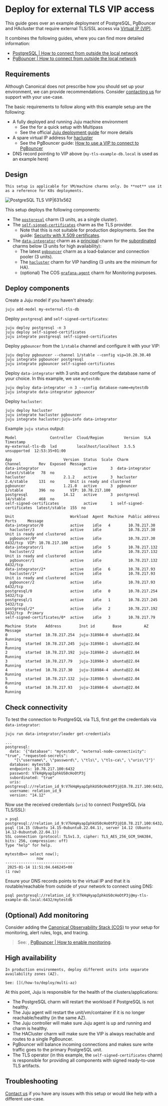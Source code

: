 # Deploy for external TLS VIP access

This guide goes over an example deployment of PostgreSQL, PgBouncer and HAcluster that require external TLS/SSL access via [Virtual IP (VIP)](https://en.wikipedia.org/wiki/Virtual_IP_address).   

It combines the following guides, where you can find more detailed information:
* [PostgreSQL | How to connect from outside the local network](/how-to/external-network-access)
* [PgBouncer | How to connect from outside the local network](https://charmhub.io/pgbouncer/docs/h-external-access?channel=1/stable)


## Requirements

Although Canonical does not prescribe how you should set up your environment, we can provide recommendations. Consider [contacting us](/reference/contacts) for support with your use-case.

The basic requirements to follow along with this example setup are the following:

* A fully deployed and running Juju machine environment
  * See the [](/tutorial/index) for a quick setup with Multipass
  * See the official [Juju deployment guide](https://juju.is/docs/juju/tutorial#deploy) for more details
* A spare virtual IP address for [hacluster](https://discourse.charmhub.io/t/pgbouncer-how-to-externally-access/15741#using-a-virtual-ip-to-connect-to-pgbouncer)
  * See the PgBouncer guide: [How to use a VIP to connect to PgBouncer](https://charmhub.io/pgbouncer/docs/h-external-access?channel=1/stable)
* DNS record pointing to VIP above (`my-tls-example-db.local` is used as an example here)

## Design

```{caution}
This setup is applicable for VM/machine charms only. Do **not** use it as a reference for K8s deployments.
```

![PostgreSQL TLS VIP|631x562](tls-vip-setup.png)

This setup deploys the following components:

* The [`postgresql`](https://charmhub.io/postgresql) charm (3 units, as a single cluster).
* The [`self-signed-certificates`](https://charmhub.io/self-signed-certificates) charm as the TLS provider. 
  * Note that this is not suitable for production deployments. See the guide: [Security with X.509 certificates](https://charmhub.io/topics/security-with-x-509-certificates).
* The [`data-integrator`](https://charmhub.io/data-integrator) charm as a [principal](https://juju.is/docs/sdk/charm-taxonomy#principal-charms) charm for the [subordinated](https://juju.is/docs/sdk/charm-taxonomy#subordinate-charms) charms below (3 units for high availability):
  * The latest [`pgbouncer`](https://charmhub.io/pgbouncer?channel=1/stable) charm as a load-balancer and connection pooler (3 units).
  * The [`hacluster`](https://charmhub.io/hacluster) charm for VIP handling (3 units are the minimum for HA).
  * (optional) The COS [`grafana-agent`](https://charmhub.io/grafana-agent) charm for Monitoring purposes.

## Deploy components

Create a Juju model if you haven't already:

```text
juju add-model my-external-tls-db
```

Deploy `postgresql` and `self-signed-certificates`:

```text
juju deploy postgresql -n 3
juju deploy self-signed-certificates
juju integrate postgresql self-signed-certificates
```

Deploy `pgbouncer` from the `1/stable` channel and configure it with your VIP:

```text
juju deploy pgbouncer --channel 1/stable --config vip=10.20.30.40
juju integrate pgbouncer postgresql
juju integrate pgbouncer self-signed-certificates
```

Deploy `data-integrator` with 3 units and configure the database name of your choice. In this example, we use `mytestdb`:

```text
juju deploy data-integrator -n 3 --config database-name=mytestdb
juju integrate data-integrator pgbouncer
```

Deploy `hacluster`:

```text
juju deploy hacluster
juju integrate hacluster pgbouncer
juju integrate hacluster:juju-info data-integrator
```

Example `juju status` output:
```text
Model               Controller  Cloud/Region         Version  SLA          Timestamp
my-external-tls-db  lxd         localhost/localhost  3.5.5    unsupported  12:53:35+01:00

App                       Version  Status  Scale  Charm                     Channel        Rev  Exposed  Message
data-integrator                    active      3  data-integrator           latest/stable   78  no       
hacluster                 2.1.2    active      3  hacluster                 2.4/stable     131  no       Unit is ready and clustered
pgbouncer                 1.21.0   active      3  pgbouncer                 1/stable       396  no       VIP: 10.78.217.100
postgresql                14.12    active      3  postgresql                14/stable      468  no       
self-signed-certificates           active      1  self-signed-certificates  latest/stable  155  no       

Unit                         Workload  Agent  Machine  Public address  Ports     Message
data-integrator/0            active    idle   4        10.78.217.30              
  hacluster/3                active    idle            10.78.217.30              Unit is ready and clustered
  pgbouncer/0*               active    idle            10.78.217.30    6432/tcp  VIP: 10.78.217.100
data-integrator/1            active    idle   5        10.78.217.132             
  hacluster/2                active    idle            10.78.217.132             Unit is ready and clustered
  pgbouncer/1                active    idle            10.78.217.132   6432/tcp  
data-integrator/2*           active    idle   6        10.78.217.93              
  hacluster/1*               active    idle            10.78.217.93              Unit is ready and clustered
  pgbouncer/2                active    idle            10.78.217.93    6432/tcp  
postgresql/0                 active    idle   0        10.78.217.254   5432/tcp  
postgresql/1                 active    idle   1        10.78.217.245   5432/tcp  
postgresql/2*                active    idle   2        10.78.217.192   5432/tcp  Primary
self-signed-certificates/0*  active    idle   3        10.78.217.79              

Machine  State    Address        Inst id        Base          AZ  Message
0        started  10.78.217.254  juju-318984-0  ubuntu@22.04      Running
1        started  10.78.217.245  juju-318984-1  ubuntu@22.04      Running
2        started  10.78.217.192  juju-318984-2  ubuntu@22.04      Running
3        started  10.78.217.79   juju-318984-3  ubuntu@22.04      Running
4        started  10.78.217.30   juju-318984-4  ubuntu@22.04      Running
5        started  10.78.217.132  juju-318984-5  ubuntu@22.04      Running
6        started  10.78.217.93   juju-318984-6  ubuntu@22.04      Running
```

## Check connectivity

To test the connection to PostgreSQL via TLS, first get the credentials via `data-integrator`:

```text
juju run data-integrator/leader get-credentials
```

```text                                                                                                                                                                                      
...
postgresql:                                                                                                                                                                                                                                             
  data: '{"database": "mytestdb", "external-node-connectivity": "true", "requested-secrets":                                                                                                                                                            
    "[\"username\", \"password\", \"tls\", \"tls-ca\", \"uris\"]"}'                                                                                                                                                                                     
  database: mytestdb                                                                                                                                                                                                                                    
  endpoints: 10.78.217.100:6432                                                                                                                                                                                                                         
  password: V7kHqHyapIphkUS0cHoOtP3j                                                                                                                                                                                                                    
  subordinated: "true"                                                                                                                                                                                                                                  
  uris: postgresql://relation_id_9:V7kHqHyapIphkUS0cHoOtP3j@10.78.217.100:6432/mytestdb                                                                                                                                                                 
  username: relation_id_9                                                                                                                                                                                                                               
  version: "14.12"     
```

Now use the received credentials (`uris`) to connect PostgreSQL (via TLS/SSL):

```text
> psql postgresql://relation_id_9:V7kHqHyapIphkUS0cHoOtP3j@10.78.217.100:6432/mytestdb
psql (14.15 (Ubuntu 14.15-0ubuntu0.22.04.1), server 14.12 (Ubuntu 14.12-0ubuntu0.22.04.1))
SSL connection (protocol: TLSv1.3, cipher: TLS_AES_256_GCM_SHA384, bits: 256, compression: off)
Type "help" for help.

mytestdb=> select now();
              now              
-------------------------------
 2025-01-14 11:51:04.646245+00
(1 row)
```

Ensure your DNS records points to the virtual IP and that it is routable/reachable from outside of your network to connect using DNS:

```text
psql postgresql://relation_id_9:V7kHqHyapIphkUS0cHoOtP3j@my-tls-example-db.local:6432/mytestdb
```

## (Optional) Add monitoring

Consider adding the [Canonical Observability Stack (COS)](https://charmhub.io/topics/canonical-observability-stack) to your setup for monitoring, alert rules, logs, and tracing.

>See: [](/how-to/monitoring-cos/enable-monitoring), [PgBouncer | How to enable monitoring](https://discourse.charmhub.io/t/pgbouncer-how-to-enable-monitoring/12308).

## High availability

```{caution}
In production environments, deploy different units into separate availability zones (AZ).

See: [](/how-to/deploy/multi-az)
```

At this point, Juju is responsible for the health of the clusters/applications:
* The PostgreSQL charm will restart the workload if PostgreSQL is not healthy.
* The Juju agent will restart the unit/vm/container if it is no longer reachable/healthy (in the same AZ).
* The Juju controller will make sure Juju agent is up and running and charm is healthy.
* The HACluster charm will make sure the VIP is always reachable and routes to a single PgBouncer.
* PgBouncer will balance incoming connections and makes sure write traffic goes to the primary PostgreSQL unit.
* The TLS operator (in this example, the `self-signed-certificates` charm) is responsible for providing all components with signed ready-to-use TLS artifacts.

## Troubleshooting

[Contact us](/reference/contacts) if you have any issues with this setup or would like help with a different use-case.